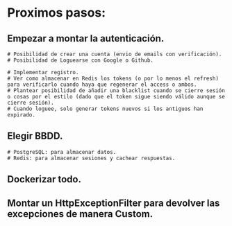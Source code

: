 # Proximos pasos:
  ## Empezar a montar la autenticación.
    # Posibilidad de crear una cuenta (envio de emails con verificación).
    # Posibilidad de Loguearse con Google o Github.

    # Implementar registro.
    # Ver como almacenar en Redis los tokens (o por lo menos el refresh) para verificarlo cuando haya que regenerar el access o ambos.
    # Plantear posibilidad de añadir una blacklist cuando se cierre sesión o cosas por el estilo (dado que el token sigue siendo válido aunque se cierre sesión).
    # Cuando loguee, solo generar tokens nuevos si los antiguos han expirado.
  ## Elegir BBDD.
    # PostgreSQL: para almacenar datos.
    # Redis: para almacenar sesiones y cachear respuestas.
  ## Dockerizar todo.
  ## Montar un HttpExceptionFilter para devolver las excepciones de manera Custom.